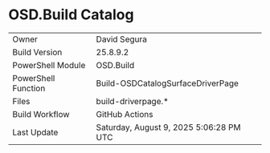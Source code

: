 ﻿# OSD.Build Catalog

| | |
|-|-|
| Owner | David Segura |
| Build Version | 25.8.9.2 |
| PowerShell Module | OSD.Build |
| PowerShell Function | Build-OSDCatalogSurfaceDriverPage |
| Files | build-driverpage.* |
| Build Workflow | GitHub Actions |
| Last Update | Saturday, August 9, 2025 5:06:28 PM UTC |
